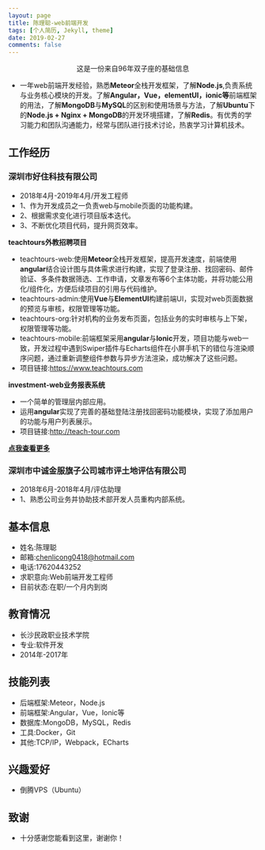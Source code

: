 ```yaml
---
layout: page
title: 陈理聪-web前端开发
tags: [个人简历, Jekyll, theme]
date: 2019-02-27
comments: false
---
```

    
<center>这是一份来自96年双子座的基础信息</center>

* 一年web前端开发经验，熟悉<b>Meteor</b>全栈开发框架，了解<b>Node.js</b>,负责系统与业务核心模块的开发。了解<b>Angular，Vue，elementUI，ionic等</b>前端框架的用法，了解<b>MongoDB</b>与<b>MySQL</b>的区别和使用场景与方法，了解<b>Ubuntu</b>下的<b>Node.js + Nginx + MongoDB</b>的开发环境搭建，了解<b>Redis</b>。有优秀的学习能力和团队沟通能力，经常与团队进行技术讨论，热衷学习计算机技术。

## 工作经历
### 深圳市好住科技有限公司
* 2018年4月-2019年4月/开发工程师
* 1、作为开发成员之一负责web与mobile页面的功能构建。
* 2、根据需求变化进行项目版本迭代。
* 3、不断优化项目代码，提升网页效率。

<left><b>teachtours外教招聘项目</b></left>

* teachtours-web:使用<b>Meteor</b>全栈开发框架，提高开发速度，前端使用<b>angular</b>结合设计图与具体需求进行构建，实现了登录注册、找回密码、邮件验证、多条件数据筛选、工作申请，文章发布等6个主体功能，并将功能公用化/组件化，方便后续项目的引用与代码维护。
* teachtours-admin:使用<b>Vue</b>与<b>ElementUI</b>构建前端UI，实现对web页面数据的预览与审核，权限管理等功能。
* teachtours-org:针对机构的业务发布页面，包括业务的实时审核与上下架，权限管理等功能。
* teachtours-mobile:前端框架采用<b>angular</b>与<b>Ionic</b>开发，项目功能与web一致，开发过程中遇到Swiper插件与Echarts组件在小屏手机下的错位与渲染顺序问题，通过重新调整组件参数与异步方法渲染，成功解决了这些问题。
* 项目链接:https://www.teachtours.com

<left><b>investment-web业务报表系统</b></left>

* 一个简单的管理层内部应用。
* 运用<b>angular</b>实现了完善的基础登陆注册找回密码功能模块，实现了添加用户的功能与用户列表展示。
* 项目链接:http://teach-tour.com

<left>
    <a class="btn zoombtn" href="{{ site.url }}/projects">
        <b>点我查看更多</b>
    </a> 
</left>

### 深圳市中诚金服旗子公司城市评土地评估有限公司
* 2018年6月-2018年4月/评估助理
* 1、熟悉公司业务并协助技术部开发人员重构内部系统。

## 基本信息
* 姓名:陈理聪
* 邮箱:chenlicong0418@hotmail.com
* 电话:17620443252
* 求职意向:Web前端开发工程师
* 目前状态:在职/一个月内到岗

## 教育情况
* 长沙民政职业技术学院
* 专业:软件开发
* 2014年-2017年

## 技能列表
* 后端框架:Meteor，Node.js
* 前端框架:Angular，Vue，Ionic等
* 数据库:MongoDB，MySQL，Redis
* 工具:Docker，Git
* 其他:TCP/IP，Webpack，ECharts

## 兴趣爱好
* 倒腾VPS（Ubuntu）

## 致谢
* 十分感谢您能看到这里，谢谢你！


